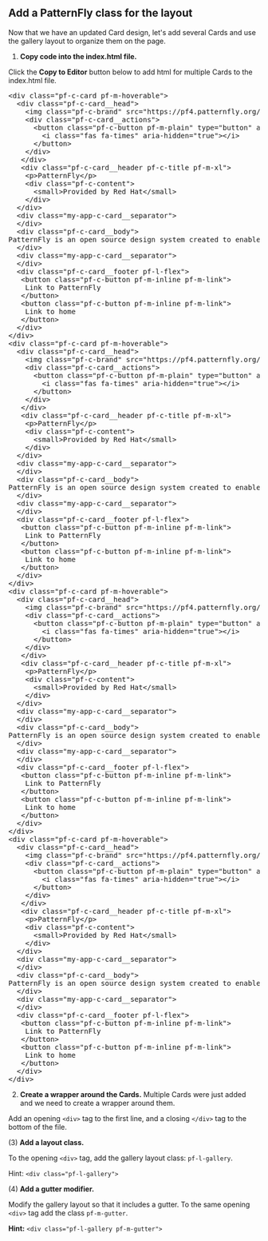 ## Add a PatternFly class for the layout

Now that we have an updated Card design, let's add several Cards and use the gallery layout to organize them on the page. 

1) <strong>Copy code into the index.html file.</strong>

Click the <strong>Copy to Editor</strong> button below to add html for multiple Cards to the index.html file.

<pre class="file" data-filename="index.html" data-target="replace">
&lt;div class=&quot;pf-c-card pf-m-hoverable&quot;&gt;
  &lt;div class=&quot;pf-c-card__head&quot;&gt;
    &lt;img class=&quot;pf-c-brand&quot; src=&quot;https://pf4.patternfly.org/assets/images/pf-logo-small.svg&quot; alt=&quot;Patternfly Logo&quot;&gt;
    &lt;div class=&quot;pf-c-card__actions&quot;&gt;
      &lt;button class=&quot;pf-c-button pf-m-plain&quot; type=&quot;button&quot; aria-label=&quot;Remove&quot;&gt;
        &lt;i class=&quot;fas fa-times&quot; aria-hidden=&quot;true&quot;&gt;&lt;/i&gt;
      &lt;/button&gt;
    &lt;/div&gt;
   &lt;/div&gt;
   &lt;div class=&quot;pf-c-card__header pf-c-title pf-m-xl&quot;&gt;
    &lt;p&gt;PatternFly&lt;/p&gt;
    &lt;div class=&quot;pf-c-content&quot;&gt;
      &lt;small&gt;Provided by Red Hat&lt;/small&gt;
    &lt;/div&gt;
  &lt;/div&gt;
  &lt;div class=&quot;my-app-c-card__separator&quot;&gt;
  &lt;/div&gt;
  &lt;div class=&quot;pf-c-card__body&quot;&gt;
PatternFly is an open source design system created to enable consistency and usability across a wide range of applications and use cases. PatternFly provides clear standards, guidance, and tools that help designers and developers work together more efficiently and build better user experiences.
  &lt;/div&gt;
  &lt;div class=&quot;my-app-c-card__separator&quot;&gt;
  &lt;/div&gt;
  &lt;div class=&quot;pf-c-card__footer pf-l-flex&quot;&gt;
   &lt;button class=&quot;pf-c-button pf-m-inline pf-m-link&quot;&gt;
    Link to PatternFly
   &lt;/button&gt;
   &lt;button class=&quot;pf-c-button pf-m-inline pf-m-link&quot;&gt;
    Link to home
   &lt;/button&gt;
  &lt;/div&gt;
&lt;/div&gt;
&lt;div class=&quot;pf-c-card pf-m-hoverable&quot;&gt;
  &lt;div class=&quot;pf-c-card__head&quot;&gt;
    &lt;img class=&quot;pf-c-brand&quot; src=&quot;https://pf4.patternfly.org/assets/images/pf-logo-small.svg&quot; alt=&quot;Patternfly Logo&quot;&gt;
    &lt;div class=&quot;pf-c-card__actions&quot;&gt;
      &lt;button class=&quot;pf-c-button pf-m-plain&quot; type=&quot;button&quot; aria-label=&quot;Remove&quot;&gt;
        &lt;i class=&quot;fas fa-times&quot; aria-hidden=&quot;true&quot;&gt;&lt;/i&gt;
      &lt;/button&gt;
    &lt;/div&gt;
   &lt;/div&gt;
   &lt;div class=&quot;pf-c-card__header pf-c-title pf-m-xl&quot;&gt;
    &lt;p&gt;PatternFly&lt;/p&gt;
    &lt;div class=&quot;pf-c-content&quot;&gt;
      &lt;small&gt;Provided by Red Hat&lt;/small&gt;
    &lt;/div&gt;
  &lt;/div&gt;
  &lt;div class=&quot;my-app-c-card__separator&quot;&gt;
  &lt;/div&gt;
  &lt;div class=&quot;pf-c-card__body&quot;&gt;
PatternFly is an open source design system created to enable consistency and usability across a wide range of applications and use cases. PatternFly provides clear standards, guidance, and tools that help designers and developers work together more efficiently and build better user experiences.
  &lt;/div&gt;
  &lt;div class=&quot;my-app-c-card__separator&quot;&gt;
  &lt;/div&gt;
  &lt;div class=&quot;pf-c-card__footer pf-l-flex&quot;&gt;
   &lt;button class=&quot;pf-c-button pf-m-inline pf-m-link&quot;&gt;
    Link to PatternFly
   &lt;/button&gt;
   &lt;button class=&quot;pf-c-button pf-m-inline pf-m-link&quot;&gt;
    Link to home
   &lt;/button&gt;
  &lt;/div&gt;
&lt;/div&gt;
&lt;div class=&quot;pf-c-card pf-m-hoverable&quot;&gt;
  &lt;div class=&quot;pf-c-card__head&quot;&gt;
    &lt;img class=&quot;pf-c-brand&quot; src=&quot;https://pf4.patternfly.org/assets/images/pf-logo-small.svg&quot; alt=&quot;Patternfly Logo&quot;&gt;
    &lt;div class=&quot;pf-c-card__actions&quot;&gt;
      &lt;button class=&quot;pf-c-button pf-m-plain&quot; type=&quot;button&quot; aria-label=&quot;Remove&quot;&gt;
        &lt;i class=&quot;fas fa-times&quot; aria-hidden=&quot;true&quot;&gt;&lt;/i&gt;
      &lt;/button&gt;
    &lt;/div&gt;
   &lt;/div&gt;
   &lt;div class=&quot;pf-c-card__header pf-c-title pf-m-xl&quot;&gt;
    &lt;p&gt;PatternFly&lt;/p&gt;
    &lt;div class=&quot;pf-c-content&quot;&gt;
      &lt;small&gt;Provided by Red Hat&lt;/small&gt;
    &lt;/div&gt;
  &lt;/div&gt;
  &lt;div class=&quot;my-app-c-card__separator&quot;&gt;
  &lt;/div&gt;
  &lt;div class=&quot;pf-c-card__body&quot;&gt;
PatternFly is an open source design system created to enable consistency and usability across a wide range of applications and use cases. PatternFly provides clear standards, guidance, and tools that help designers and developers work together more efficiently and build better user experiences.
  &lt;/div&gt;
  &lt;div class=&quot;my-app-c-card__separator&quot;&gt;
  &lt;/div&gt;
  &lt;div class=&quot;pf-c-card__footer pf-l-flex&quot;&gt;
   &lt;button class=&quot;pf-c-button pf-m-inline pf-m-link&quot;&gt;
    Link to PatternFly
   &lt;/button&gt;
   &lt;button class=&quot;pf-c-button pf-m-inline pf-m-link&quot;&gt;
    Link to home
   &lt;/button&gt;
  &lt;/div&gt;
&lt;/div&gt;
&lt;div class=&quot;pf-c-card pf-m-hoverable&quot;&gt;
  &lt;div class=&quot;pf-c-card__head&quot;&gt;
    &lt;img class=&quot;pf-c-brand&quot; src=&quot;https://pf4.patternfly.org/assets/images/pf-logo-small.svg&quot; alt=&quot;Patternfly Logo&quot;&gt;
    &lt;div class=&quot;pf-c-card__actions&quot;&gt;
      &lt;button class=&quot;pf-c-button pf-m-plain&quot; type=&quot;button&quot; aria-label=&quot;Remove&quot;&gt;
        &lt;i class=&quot;fas fa-times&quot; aria-hidden=&quot;true&quot;&gt;&lt;/i&gt;
      &lt;/button&gt;
    &lt;/div&gt;
   &lt;/div&gt;
   &lt;div class=&quot;pf-c-card__header pf-c-title pf-m-xl&quot;&gt;
    &lt;p&gt;PatternFly&lt;/p&gt;
    &lt;div class=&quot;pf-c-content&quot;&gt;
      &lt;small&gt;Provided by Red Hat&lt;/small&gt;
    &lt;/div&gt;
  &lt;/div&gt;
  &lt;div class=&quot;my-app-c-card__separator&quot;&gt;
  &lt;/div&gt;
  &lt;div class=&quot;pf-c-card__body&quot;&gt;
PatternFly is an open source design system created to enable consistency and usability across a wide range of applications and use cases. PatternFly provides clear standards, guidance, and tools that help designers and developers work together more efficiently and build better user experiences.
  &lt;/div&gt;
  &lt;div class=&quot;my-app-c-card__separator&quot;&gt;
  &lt;/div&gt;
  &lt;div class=&quot;pf-c-card__footer pf-l-flex&quot;&gt;
   &lt;button class=&quot;pf-c-button pf-m-inline pf-m-link&quot;&gt;
    Link to PatternFly
   &lt;/button&gt;
   &lt;button class=&quot;pf-c-button pf-m-inline pf-m-link&quot;&gt;
    Link to home
   &lt;/button&gt;
  &lt;/div&gt;
&lt;/div&gt;
</pre>

2) <strong>Create a wrapper around the Cards.</strong> Multiple Cards were just added and we need to create a wrapper around them. 

Add an opening `<div>` tag to the first line, and a closing `</div>` tag to the bottom of the file.

(3) <strong>Add a layout class.</strong> 

To the opening `<div>` tag, add the gallery layout class: `pf-l-gallery`.

Hint: `<div class="pf-l-gallery">`

(4) <strong>Add a gutter modifier.</strong>

Modify the gallery layout so that it includes a gutter. To the same opening `<div>` tag add the class `pf-m-gutter`.

<strong>Hint:</strong> `<div class="pf-l-gallery pf-m-gutter">`